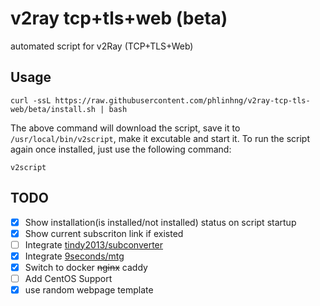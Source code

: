 # v2ray tcp+tls+web (beta)
automated script for v2Ray (TCP+TLS+Web)

## Usage
```
curl -ssL https://raw.githubusercontent.com/phlinhng/v2ray-tcp-tls-web/beta/install.sh | bash
```
The above command will download the script, save it to `/usr/local/bin/v2script`, make it excutable and start it. To run the script again once installed, just use the following command:
```
v2script
```

## TODO
+ [x] Show installation(is installed/not installed) status on script startup
+ [x] Show current subscriton link if existed
+ [ ] Integrate [tindy2013/subconverter](https://github.com/tindy2013/subconverter)
+ [x] Integrate [9seconds/mtg](https://github.com/9seconds/mtg)
+ [x] Switch to docker ~~nginx~~ caddy
+ [ ] Add CentOS Support
+ [x] use random webpage template